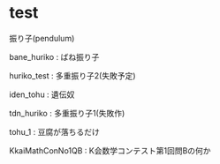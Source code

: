 # test

振り子(pendulum)

bane_huriko : ばね振り子

huriko_test : 多重振り子2(失敗予定)

iden_tohu : 遺伝奴

tdn_huriko : 多重振り子1(失敗作)

tohu_1 : 豆腐が落ちるだけ

KkaiMathConNo1QB : K会数学コンテスト第1回問Bの何か


